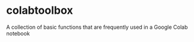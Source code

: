 # colabtoolbox
A collection of basic functions that are frequently used in a Google Colab notebook 
